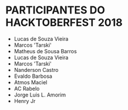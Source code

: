 # PARTICIPANTES DO HACKTOBERFEST 2018
- Lucas de Souza Vieira
- Marcos 'Tarski'
- Matheus de Sousa Barros
- Lucas de Souza Vieira
- Marcos 'Tarski'
- Nanderson Castro
- Evaldo Barbosa
- Atmos Maciel
- AC Rabelo
- Jorge Luis L. Amorim
- Henry Jr